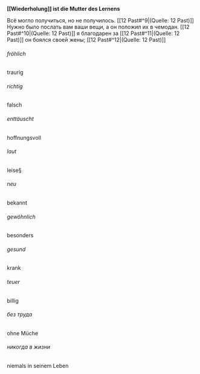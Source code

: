 **[[Wiederholung]] ist die Mutter des Lernens**

Всё могло получиться, но не получилось.  [[12 Past#^9|(Quelle: 12 Past)]] 
Нужно было послать вам ваши вещи, а он положил их в чемодан.  [[12 Past#^10|(Quelle: 12 Past)]] 
я благодарен за [[12 Past#^11|(Quelle: 12 Past)]] 
он боялся своей жены; [[12 Past#^12|(Quelle: 12 Past)]] 


###### fröhlich
traurig
###### richtig
falsch
###### enttäuscht
hoffnungsvoll
###### laut
leise§
###### neu
bekannt
###### gewöhnlich
besonders
###### gesund
krank
###### teuer
billig
###### без труда
ohne Müche
###### никогда в жизни
niemals in seinem Leben